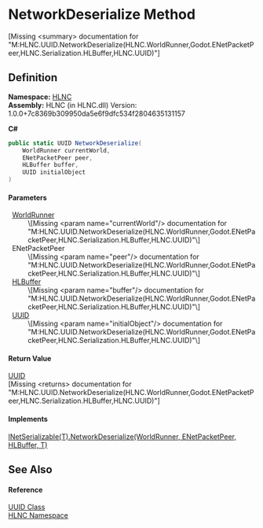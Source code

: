 # NetworkDeserialize Method


\[Missing &lt;summary&gt; documentation for "M:HLNC.UUID.NetworkDeserialize(HLNC.WorldRunner,Godot.ENetPacketPeer,HLNC.Serialization.HLBuffer,HLNC.UUID)"\]



## Definition
**Namespace:** <a href="N_HLNC">HLNC</a>  
**Assembly:** HLNC (in HLNC.dll) Version: 1.0.0+7c8369b309950da5e6f9dfc534f2804635131157

**C#**
``` C#
public static UUID NetworkDeserialize(
	WorldRunner currentWorld,
	ENetPacketPeer peer,
	HLBuffer buffer,
	UUID initialObject
)
```



#### Parameters
<dl><dt>  <a href="T_HLNC_WorldRunner">WorldRunner</a></dt><dd>\[Missing &lt;param name="currentWorld"/&gt; documentation for "M:HLNC.UUID.NetworkDeserialize(HLNC.WorldRunner,Godot.ENetPacketPeer,HLNC.Serialization.HLBuffer,HLNC.UUID)"\]</dd><dt>  ENetPacketPeer</dt><dd>\[Missing &lt;param name="peer"/&gt; documentation for "M:HLNC.UUID.NetworkDeserialize(HLNC.WorldRunner,Godot.ENetPacketPeer,HLNC.Serialization.HLBuffer,HLNC.UUID)"\]</dd><dt>  <a href="T_HLNC_Serialization_HLBuffer">HLBuffer</a></dt><dd>\[Missing &lt;param name="buffer"/&gt; documentation for "M:HLNC.UUID.NetworkDeserialize(HLNC.WorldRunner,Godot.ENetPacketPeer,HLNC.Serialization.HLBuffer,HLNC.UUID)"\]</dd><dt>  <a href="T_HLNC_UUID">UUID</a></dt><dd>\[Missing &lt;param name="initialObject"/&gt; documentation for "M:HLNC.UUID.NetworkDeserialize(HLNC.WorldRunner,Godot.ENetPacketPeer,HLNC.Serialization.HLBuffer,HLNC.UUID)"\]</dd></dl>

#### Return Value
<a href="T_HLNC_UUID">UUID</a>  
\[Missing &lt;returns&gt; documentation for "M:HLNC.UUID.NetworkDeserialize(HLNC.WorldRunner,Godot.ENetPacketPeer,HLNC.Serialization.HLBuffer,HLNC.UUID)"\]

#### Implements
<a href="M_HLNC_Serialization_INetSerializable_1_NetworkDeserialize">INetSerializable(T).NetworkDeserialize(WorldRunner, ENetPacketPeer, HLBuffer, T)</a>  


## See Also


#### Reference
<a href="T_HLNC_UUID">UUID Class</a>  
<a href="N_HLNC">HLNC Namespace</a>  
